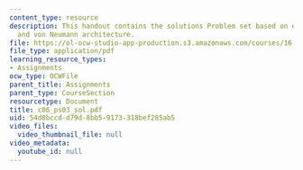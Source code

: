 ```yaml
---
content_type: resource
description: This handout contains the solutions Problem set based on excess-16 representation
  and von Neumann architecture.
file: https://ol-ocw-studio-app-production.s3.amazonaws.com/courses/16-01-unified-engineering-i-ii-iii-iv-fall-2005-spring-2006/54d8bccdd79d8bb59173318bef285ab5_c06_ps03_sol.pdf
file_type: application/pdf
learning_resource_types:
- Assignments
ocw_type: OCWFile
parent_title: Assignments
parent_type: CourseSection
resourcetype: Document
title: c06_ps03_sol.pdf
uid: 54d8bccd-d79d-8bb5-9173-318bef285ab5
video_files:
  video_thumbnail_file: null
video_metadata:
  youtube_id: null
---
```

